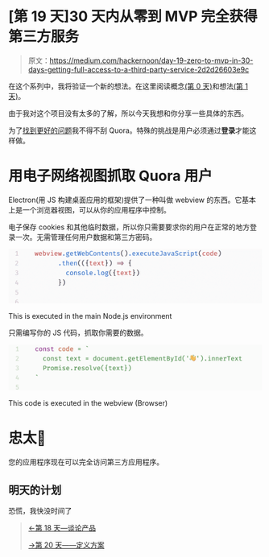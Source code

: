 # [第 19 天]30 天内从零到 MVP 完全获得第三方服务

> 原文：<https://medium.com/hackernoon/day-19-zero-to-mvp-in-30-days-getting-full-access-to-a-third-party-service-2d2d26603e9c>

在这个系列中，我将验证一个新的想法。在这里阅读概念[(第 0 天)](/@EmilBruckner/day-0-zero-to-mvp-in-30-days-what-its-all-about-c39215a531f7)和想法[(第 1 天)](https://hackernoon.com/day-1-zero-to-mvp-in-30-days-idea-plan-69db96f62b3f)。

由于我对这个项目没有太多的了解，所以今天我想和你分享一些具体的东西。

为了[找到更好的问题](https://findbetterquestions.com/)我不得不刮 Quora。特殊的挑战是用户必须通过**登录**才能这样做。

# 用电子网络视图抓取 Quora 用户

Electron(用 JS 构建桌面应用的框架)提供了一种叫做 webview 的东西。它基本上是一个浏览器视图，可以从你的应用程序中控制。

电子保存 cookies 和其他临时数据，所以你只需要要求你的用户在正常的地方登录一次。无需管理任何用户数据和第三方密码。

![](img/d9398688247fce8b97697f033a242745.png)

This is executed in the main Node.js environment

只需编写你的 JS 代码，抓取你需要的数据。

![](img/2eda9985dbbeeb4f522888e2bf310c56.png)

This code is executed in the webview (Browser)

# 忠太🎉

您的应用程序现在可以完全访问第三方应用程序。

## 明天的计划

恐慌，我快没时间了

> [←第 18 天—谈论产品](https://hackernoon.com/day-18-zero-to-mvp-in-30-days-talking-about-the-product-f4f096168181)
> 
> [→第 20 天——定义方案](/@EmilBruckner/day-20-zero-to-mvp-in-30-days-defining-a-schema-1d67f171da19)